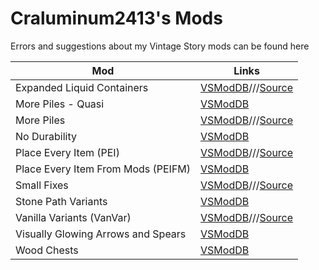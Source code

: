 # Craluminum2413's Mods
Errors and suggestions about my Vintage Story mods can be found here

|Mod|Links|
|---|---|
|Expanded Liquid Containers|[VSModDB](https://mods.vintagestory.at/exlico)///[Source](https://github.com/Craluminum2413/ExpandedLiquidContainers)|
|More Piles - Quasi|[VSModDB](https://mods.vintagestory.at/qmorepiles)|
|More Piles|[VSModDB](https://mods.vintagestory.at/morepiles)///[Source](https://github.com/Craluminum2413/MorePiles)|
|No Durability|[VSModDB](https://mods.vintagestory.at/nodurability)|
|Place Every Item (PEI)|[VSModDB](https://mods.vintagestory.at/pei)///[Source](https://github.com/Craluminum2413/PlaceEveryItem)|
|Place Every Item From Mods (PEIFM)|[VSModDB](https://mods.vintagestory.at/peifm)|
|Small Fixes|[VSModDB](https://mods.vintagestory.at/smallfixes)///[Source](https://github.com/Craluminum2413/SmallFixes)|
|Stone Path Variants|[VSModDB](https://mods.vintagestory.at/ssppvv)|
|Vanilla Variants (VanVar)|[VSModDB](https://mods.vintagestory.at/vanvar)///[Source](https://github.com/Craluminum2413/VanillaVariants)|
|Visually Glowing Arrows and Spears|[VSModDB](https://mods.vintagestory.at/vgaas)|
|Wood Chests|[VSModDB](https://mods.vintagestory.at/woodchests)|
